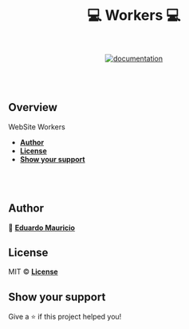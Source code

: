 <h1 align="center">
 💻 Workers 💻
</h1>

<br>

<div align="center">

[![documentation](https://img.shields.io/badge/documentation-yes-brightgreen.svg)](#overview)

</div>

<br><br>

## Overview

WebSite Workers

- **[Author](#author)**
- **[License](#license)**
- **[Show your support](#show-your-support)**

<br><br>

## Author

👤 **[Eduardo Mauricio](https://github.com/therealeddy)**

## License

MIT © **[License](LICENSE)**

## Show your support

Give a ⭐️ if this project helped you!
